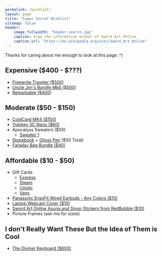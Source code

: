 ```yaml
---
permalink: /wishlist/
layout: page
title: "Super Secret Wishlist"
sitemap: false
header:
    image_fullwidth: "header-search.jpg"
    caption: Argo the information broker of Sword Art Online
    caption_url: "https://en.wikipedia.org/wiki/Sword_Art_Online"
---
```


Thanks for caring about me enough to look at this page :^) 

## Expensive ($400 - $???)
* [Freewrite Traveler ($500)](https://getfreewrite.com/products/freewrite-traveler)
* [Uncle Jim's Bundle Mk4 ($500)](https://store.coinkite.com/store/coldcard)
* [Remarkable ($400)](https://remarkable.com/store/remarkable-2)

## Moderate ($50 - $150)
* [ColdCard MK4 ($150)](https://store.coinkite.com/store/coldcard)
* [Yubikey 5C Nano ($60)](https://www.yubico.com/product/yubikey-5c-nano/)
* Apocalyss Sweaters ($50)
  * [Sweater 1](https://apocalyss.art/product/company-for-one-sweatshirt/)
* [Stonebook](https://shieldfolio.com/products/shieldfolio-stonebook) + [Ghost Pen](https://shieldfolio.com/products/ghost-pen) ($50 Total)
* [Faraday Bag Bundle ($40)](https://privacypros.io/products/faraday-bag-bundle/)

## Affordable ($10 - $50)
* Gift Cards
  * [Express](https://www.express.com/g/gift-cards)
  * [Steam](https://store.steampowered.com/digitalgiftcards/) 
  * [Uniqlo](https://faq-us.uniqlo.com/articles/en_US/FAQ/Gifts-Gift-Card/)
  * [Vans](https://www.vans.com/en-us/gift-card)
* [Panasonic ErgoFit Wired Earbuds - Any Colors ($10)](https://www.amazon.com/dp/B003ELYQJI/?coliid=I3KL3SHI6BMQJL&colid=32BOO1CC5VMYK&psc=1&ref_=lv_ov_lig_dp_it)
* [Laptop Webcam Cover ($10)](https://www.amazon.com/s?k=laptop+webcam+cover)
* [Sword Art Online Asuna and Sinon Stickers from RedBubble ($10)](https://www.redbubble.com/shop/?query=anime%20car%20decal%20sword%20art%20online&ref=search_box)
* Picture Frames (ask me for sizes)

## I don't Really Want These But the Idea of Them is Cool
* [The Diviner Keyboard ($600)](https://datamancer.com/product/the-diviner-keyboard/)